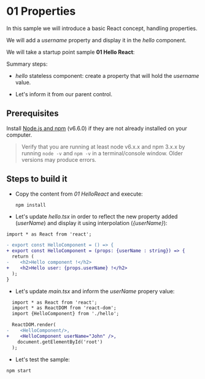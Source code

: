 # 01 Properties

In this sample we will introduce a basic React concept, handling properties.

We will add a _username_ property and display it in the _hello_ component.

We will take a startup point sample **01 Hello React**:

Summary steps:

- _hello_ stateless component: create a property that will hold the _username_ value.

- Let's inform it from our parent control.

## Prerequisites

Install [Node.js and npm](https://nodejs.org/en/) (v6.6.0) if they are not already installed on your computer.

> Verify that you are running at least node v6.x.x and npm 3.x.x by running `node -v` and `npm -v` in a terminal/console window. Older versions may produce errors.

## Steps to build it

- Copy the content from _01 HelloReact_ and execute:

  ```
  npm install
  ```

- Let's update _hello.tsx_ in order to reflect the new property added (_userName_) and display it using interpolation (_{userName}_):

```diff
import * as React from 'react';

- export const HelloComponent = () => {
+ export const HelloComponent = (props: {userName : string}) => {
  return (
-    <h2>Hello component !</h2> 
+    <h2>Hello user: {props.userName} !</h2>
  );
}
```

- Let's update _main.tsx_ and inform the _userName_ propery value:

```diff
  import * as React from 'react';
  import * as ReactDOM from 'react-dom';
  import {HelloComponent} from './hello';

  ReactDOM.render(
-    <HelloComponent/>,
+    <HelloComponent userName="John" />,
    document.getElementById('root')
  );
```

- Let's test the sample:

```cmd
npm start
```